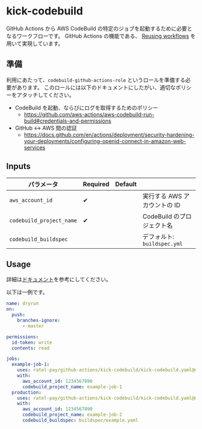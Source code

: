# kick-codebuild

GitHub Actions から AWS CodeBuild の特定のジョブを起動するために必要となるワークフローです。
GitHub Actions の機能である、 [Reusing workflows](https://docs.github.com/en/actions/using-workflows/reusing-workflows) を用いて実現しています。

## 準備

利用にあたって、`codebuild-github-actions-role` というロールを準備する必要があります。
このロールには以下のドキュメントにしたがい、適切なポリシーをアタッチしてください。

- CodeBuild を起動、ならびにログを取得するためのポリシー
    - https://github.com/aws-actions/aws-codebuild-run-build#credentials-and-permissions
- GitHub ↔︎ AWS 間の認証
    - https://docs.github.com/en/actions/deployment/security-hardening-your-deployments/configuring-openid-connect-in-amazon-web-services

## Inputs

| パラメータ | Required | Default | |
|-|-|-|-|
| `aws_account_id` | ✔ | | 実行する AWS アカウントの ID |
| `codebuild_project_name` | ✔ | | CodeBuild のプロジェクト名 |
| `codebuild_buildspec` | | | デフォルト: `buildspec.yml` |

## Usage

詳細は[ドキュメント](https://docs.github.com/en/actions/using-workflows/reusing-workflows#calling-a-reusable-workflow)を参考にしてください。

以下は一例です。

```yaml
name: dryrun
on:
  push:
    branches-ignore:
      - master

permissions:
  id-token: write
  contents: read

jobs:
  example-job-1:
    uses: ratel-pay/github-actions/kick-codebuild/kick-codebuild.yaml@master
    with:
      aws_account_id: 1234567890
      codebuild_project_name: example-job-1
  production:
    uses: ratel-pay/github-actions/kick-codebuild/kick-codebuild.yaml@master
    with:
      aws_account_id: 1234567890
      codebuild_project_name: example-job-2
      codebuild_buildspec: buildspec/example.yaml
```
